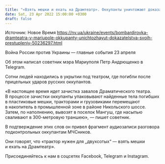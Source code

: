 ```yaml
---
title: "«Взять мешки и ехать на Драмтеатр». Оккупанты уничтожают доказательства убийства гражданских людей в Мариуполе — советник мэра"
date: Sat, 23 Apr 2022 15:00:00 +0300
draft: false
---
```

Источник: Новое Время https://nv.ua/ukraine/events/bombardirovka-dramteatra-v-mariupole-okkupanty-unichtozhayut-dokazatelstva-svoih-prestupleniy-50236297.html


 Война России против Украины — главные события 23 апреля

Об этом написал советник мэра Мариуполя Петр Андрющенко в Telegram.

Сотни людей находились в укрытии под театром, где погибли после прицельных ударов русских оккупантов.

«В настоящее время идет зачистка завалов Драматического театра. В процессе зачистки оккупанты упаковывают найденные тела погибших в пластиковые мешки, тракторами и грузовиками перемещают в накопитель в промышленной зоне в районе Никольского шоссе. Затем, по наполнению, вывозят в поселок Мангуш, где насыпью сваливают в 300-метровую траншею», — пишет советник.

В подтверждение этих слов он привел фрагмент аудиозаписи разговора подконтрольных оккупантам МЧСников.



Они говорят, что «трактор нужен для „двухсотых“ — взять мешки и ехать на Драмтеатр».

Присоединяйтесь к нам в соцсетях Facebook, Telegram и Instagram.
